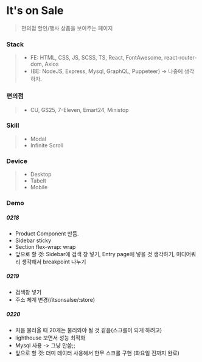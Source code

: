 # It's on Sale

> 편의점 할인/행사 상품을 보여주는 페이지

### Stack

> - FE: HTML, CSS, JS, SCSS, TS, React, FontAwesome, react-router-dom, Axios
> - (BE: NodeJS, Express, Mysql, GraphQL, Puppeteer) -> 나중에 생각하자.

### 편의점

> - CU, GS25, 7-Eleven, Emart24, Ministop

### Skill

> - Modal
> - Infinite Scroll

### Device

> - Desktop
> - Tabelt
> - Mobile

### Demo

##### 0218

- Product Component 만듬.
- Sidebar sticky
- Section flex-wrap: wrap
- 앞으로 할 것: Sidebar에 검색 창 넣기, Entry page에 넣을 것 생각하기, 미디어쿼리 생각해서 breakpoint 나누기

##### 0219

- 검색창 넣기
- 주소 체계 변경(/itsonsalse/:store)

##### 0220

- 처음 불러올 때 20개는 불러와야 될 것 같음(스크롤이 되게 하려고)
- lighthouse 보면서 성능 최적화
- Mysql 사용 -> 그냥 안씀;;
- 앞으로 할 것: 더미 데이터 사용해서 한무 스크롤 구현 (화요일 전까지 완료)
